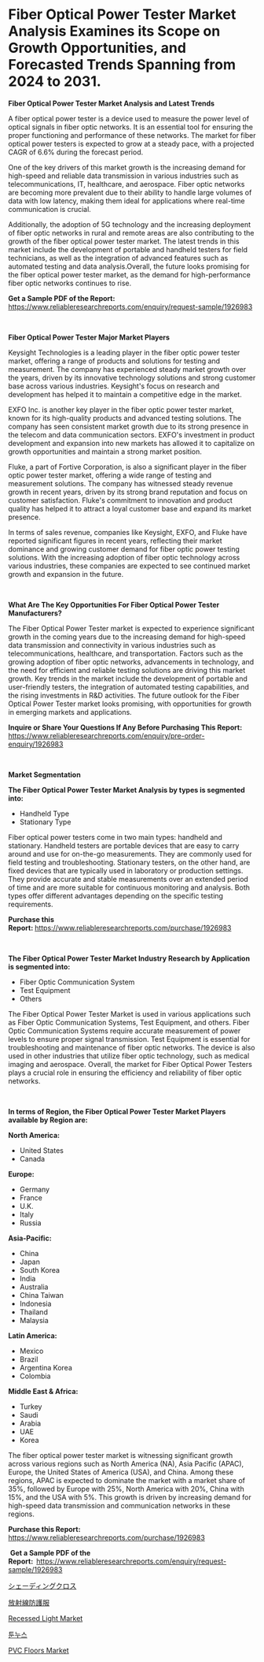 <p><h1>Fiber Optical Power Tester Market Analysis Examines its Scope on Growth Opportunities, and Forecasted Trends Spanning from 2024 to 2031.</h1></p><p><strong>Fiber Optical Power Tester Market Analysis and Latest Trends</strong></p>
<p><p>A fiber optical power tester is a device used to measure the power level of optical signals in fiber optic networks. It is an essential tool for ensuring the proper functioning and performance of these networks. The market for fiber optical power testers is expected to grow at a steady pace, with a projected CAGR of 6.6% during the forecast period.</p><p>One of the key drivers of this market growth is the increasing demand for high-speed and reliable data transmission in various industries such as telecommunications, IT, healthcare, and aerospace. Fiber optic networks are becoming more prevalent due to their ability to handle large volumes of data with low latency, making them ideal for applications where real-time communication is crucial.</p><p>Additionally, the adoption of 5G technology and the increasing deployment of fiber optic networks in rural and remote areas are also contributing to the growth of the fiber optical power tester market. The latest trends in this market include the development of portable and handheld testers for field technicians, as well as the integration of advanced features such as automated testing and data analysis.Overall, the future looks promising for the fiber optical power tester market, as the demand for high-performance fiber optic networks continues to rise.</p></p>
<p><strong>Get a Sample PDF of the Report:&nbsp;</strong> <a href="https://www.reliableresearchreports.com/enquiry/request-sample/1926983">https://www.reliableresearchreports.com/enquiry/request-sample/1926983</a></p>
<p>&nbsp;</p>
<p><strong>Fiber Optical Power Tester Major Market Players</strong></p>
<p><p>Keysight Technologies is a leading player in the fiber optic power tester market, offering a range of products and solutions for testing and measurement. The company has experienced steady market growth over the years, driven by its innovative technology solutions and strong customer base across various industries. Keysight's focus on research and development has helped it to maintain a competitive edge in the market.</p><p>EXFO Inc. is another key player in the fiber optic power tester market, known for its high-quality products and advanced testing solutions. The company has seen consistent market growth due to its strong presence in the telecom and data communication sectors. EXFO's investment in product development and expansion into new markets has allowed it to capitalize on growth opportunities and maintain a strong market position.</p><p>Fluke, a part of Fortive Corporation, is also a significant player in the fiber optic power tester market, offering a wide range of testing and measurement solutions. The company has witnessed steady revenue growth in recent years, driven by its strong brand reputation and focus on customer satisfaction. Fluke's commitment to innovation and product quality has helped it to attract a loyal customer base and expand its market presence.</p><p>In terms of sales revenue, companies like Keysight, EXFO, and Fluke have reported significant figures in recent years, reflecting their market dominance and growing customer demand for fiber optic power testing solutions. With the increasing adoption of fiber optic technology across various industries, these companies are expected to see continued market growth and expansion in the future.</p></p>
<p>&nbsp;</p>
<p><strong>What Are The Key Opportunities For Fiber Optical Power Tester Manufacturers?</strong></p>
<p><p>The Fiber Optical Power Tester market is expected to experience significant growth in the coming years due to the increasing demand for high-speed data transmission and connectivity in various industries such as telecommunications, healthcare, and transportation. Factors such as the growing adoption of fiber optic networks, advancements in technology, and the need for efficient and reliable testing solutions are driving this market growth. Key trends in the market include the development of portable and user-friendly testers, the integration of automated testing capabilities, and the rising investments in R&D activities. The future outlook for the Fiber Optical Power Tester market looks promising, with opportunities for growth in emerging markets and applications.</p></p>
<p><strong>Inquire or Share Your Questions If Any Before Purchasing This Report:</strong> <a href="https://www.reliableresearchreports.com/enquiry/pre-order-enquiry/1926983">https://www.reliableresearchreports.com/enquiry/pre-order-enquiry/1926983</a></p>
<p>&nbsp;</p>
<p><strong>Market Segmentation</strong></p>
<p><strong>The Fiber Optical Power Tester Market Analysis by types is segmented into:</strong></p>
<p><ul><li>Handheld Type</li><li>Stationary Type</li></ul></p>
<p><p>Fiber optical power testers come in two main types: handheld and stationary. Handheld testers are portable devices that are easy to carry around and use for on-the-go measurements. They are commonly used for field testing and troubleshooting. Stationary testers, on the other hand, are fixed devices that are typically used in laboratory or production settings. They provide accurate and stable measurements over an extended period of time and are more suitable for continuous monitoring and analysis. Both types offer different advantages depending on the specific testing requirements.</p></p>
<p><strong>Purchase this Report:&nbsp;</strong><a href="https://www.reliableresearchreports.com/purchase/1926983">https://www.reliableresearchreports.com/purchase/1926983</a></p>
<p>&nbsp;</p>
<p><strong>The Fiber Optical Power Tester Market Industry Research by Application is segmented into:</strong></p>
<p><ul><li>Fiber Optic Communication System</li><li>Test Equipment</li><li>Others</li></ul></p>
<p><p>The Fiber Optical Power Tester Market is used in various applications such as Fiber Optic Communication Systems, Test Equipment, and others. Fiber Optic Communication Systems require accurate measurement of power levels to ensure proper signal transmission. Test Equipment is essential for troubleshooting and maintenance of fiber optic networks. The device is also used in other industries that utilize fiber optic technology, such as medical imaging and aerospace. Overall, the market for Fiber Optical Power Testers plays a crucial role in ensuring the efficiency and reliability of fiber optic networks.</p></p>
<p>&nbsp;</p>
<p><strong>In terms of Region, the Fiber Optical Power Tester Market Players available by Region are:</strong></p>
<p>
    <p> <strong> North America: </strong>
        <ul>
            <li>United States</li>
            <li>Canada</li>
        </ul>
        </p> 
    <p> <strong> Europe: </strong>
        <ul>
            <li>Germany</li>
            <li>France</li>
            <li>U.K.</li>
            <li>Italy</li>
            <li>Russia</li>
        </ul>
        </p> 
    <p> <strong> Asia-Pacific: </strong>
        <ul>
            <li>China</li>
            <li>Japan</li>
            <li>South Korea</li>
            <li>India</li>
            <li>Australia</li>
            <li>China Taiwan</li>
            <li>Indonesia</li>
            <li>Thailand</li>
            <li>Malaysia</li>
        </ul>
        </p> 
    <p> <strong> Latin America: </strong>
        <ul>
            <li>Mexico</li>
            <li>Brazil</li>
            <li>Argentina Korea</li>
            <li>Colombia</li>
        </ul>
        </p> 
    <p> <strong> Middle East & Africa: </strong>
        <ul>
            <li>Turkey</li>
            <li>Saudi</li>
            <li>Arabia</li>
            <li>UAE</li>
            <li>Korea</li>
        </ul>
    </p>
    </p>
<p><p>The fiber optical power tester market is witnessing significant growth across various regions such as North America (NA), Asia Pacific (APAC), Europe, the United States of America (USA), and China. Among these regions, APAC is expected to dominate the market with a market share of 35%, followed by Europe with 25%, North America with 20%, China with 15%, and the USA with 5%. This growth is driven by increasing demand for high-speed data transmission and communication networks in these regions.</p></p>
<p><strong>Purchase this Report: </strong><a href="https://www.reliableresearchreports.com/purchase/1926983">https://www.reliableresearchreports.com/purchase/1926983</a></p>
<p>&nbsp;<strong>Get a Sample PDF of the Report:&nbsp;&nbsp;</strong><a href="https://www.reliableresearchreports.com/enquiry/request-sample/1926983">https://www.reliableresearchreports.com/enquiry/request-sample/1926983</a></p>
<p><strong></strong></p>
<p><p><a href="https://medium.com/@royalmiller09/%E6%97%A5%E6%9C%AC%E3%81%AE%E6%96%87%E8%A8%80-%E3%82%B7%E3%82%A7%E3%83%BC%E3%83%87%E3%82%A3%E3%83%B3%E3%82%B0%E3%82%AF%E3%83%AD%E3%82%B9%E5%B8%82%E5%A0%B4-2031%E5%B9%B4%E3%81%BE%E3%81%A7%E3%81%AE%E6%88%90%E5%8A%9F%E3%82%92%E5%8F%8E%E3%82%81%E3%82%8B%E3%83%93%E3%82%B8%E3%83%8D%E3%82%B9%E6%88%A6%E7%95%A5%E3%81%AE%E9%8D%B5-6a76e99ac4cc">シェーディングクロス</a></p><p><a href="https://medium.com/@lubmix/%E6%94%BE%E5%B0%84%E7%B7%9A%E9%98%B2%E8%AD%B7%E6%9C%8D%E5%B8%82%E5%A0%B4%E3%81%AE%E8%A6%8F%E6%A8%A1%E3%81%A8%E5%B8%82%E5%A0%B4%E5%8B%95%E5%90%91-%E5%AE%8C%E5%85%A8%E3%81%AA%E7%94%A3%E6%A5%AD%E6%A6%82%E8%A6%81-2024%E5%B9%B4%E3%81%8B%E3%82%892031%E5%B9%B4-7cef823fcca7">放射線防護服</a></p><p><a href="https://view.publitas.com/reportprime-1/recessed-light-market-provides-a-comprehensive-analysis-including-a-macro-overview-of-the-market-as-well-as-micro-details-such-as-market-size-and-competitive-landscape/">Recessed Light Market</a></p><p><a href="https://medium.com/@ivatkmkqnybaev9/%EB%94%B0%EB%8B%B7-%EC%84%9C%EB%84%9B%EB%A3%AC%EB%A1%80-%EA%B7%B8%EB%A0%92%EC%BA%90-%EC%89%90%EB%A5%B4%EC%BE%B8-%ED%8A%B8%EB%A0%9C%EC%93%B0-%EB%A1%9C%EB%9A%9C-%EA%B4%B4%EB%A5%B4%EC%8D%85-%ED%8E%98%ED%84%B0%EB%9F%B0%EC%8A%A4-e320289f0e53">툰누스</a></p><p><a href="https://view.publitas.com/reportprime-1/pvc-floors-market-size-reflecting-a-forecast-till-2031-market-by-type-by-application-and-by-geography/">PVC Floors Market</a></p></p>